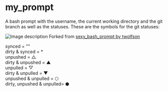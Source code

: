 # my_prompt

A bash prompt with the username, the current working directory and the git branch as well as the statuses.
These are the symbols for the git statuses:

![Image description](https://github.com/cmicheledelaney/my_prompt/blob/master/screenshot_my_prompt.png)
Forked from [sexy_bash_prompt by twolfson](https://github.com/twolfson/sexy-bash-prompt)

synced = ""  
dirty & synced = *  
unpushed = △  
dirty & unpushed = ▲  
unpulled = ▽  
dirty & unpulled = ▼  
unpushed & unpulled = ⬡  
dirty, unpushed & unpulled= ⬢  





